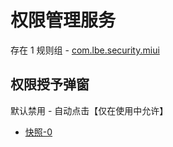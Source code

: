 # 权限管理服务

存在 1 规则组 - [com.lbe.security.miui](/src/apps/com.lbe.security.miui.ts)

## 权限授予弹窗

默认禁用 - 自动点击【仅在使用中允许】

- [快照-0](https://i.gkd.li/import/13761264)
